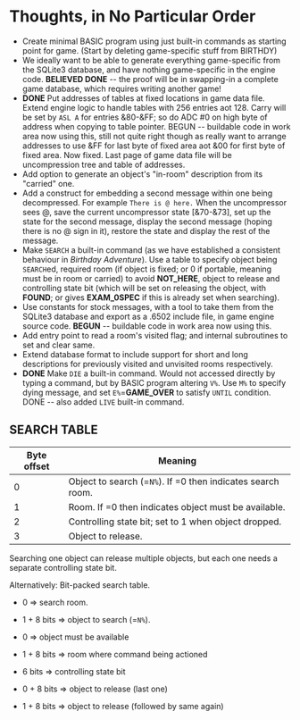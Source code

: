 # Thoughts, in No Particular Order

+ Create minimal BASIC program using just built-in commands as starting point for game.  (Start by deleting game-specific stuff from BIRTHDY)
+ We ideally want to be able to generate everything game-specific from the SQLite3 database, and have nothing game-specific in the engine code.  **BELIEVED DONE** -- the proof will be in swapping-in a complete game database, which requires writing another game!
+ **DONE** Put addresses of tables at fixed locations in game data file.  Extend engine logic to handle tables with 256 entries aot 128.  Carry will be set by `ASL A` for entries &80-&FF; so do ADC #0 on high byte of address when copying to table pointer.  BEGUN -- buildable code in work area now using this, still not quite right though as really want to arrange addresses to use &FF for last byte of fixed area aot &00 for first byte of fixed area.  Now fixed.  Last page of game data file will be uncompression tree and table of addresses.
+ Add option to generate an object's "in-room" description from its "carried" one.
+ Add a construct for embedding a second message within one being decompressed. For example `There is @ here.` When the uncompressor sees @, save the current uncompressor state [&70-&73], set up the state for the second message, display the second message  (hoping there is no @ sign in it),  restore the state and display the rest of the message.
+ Make `SEARCH` a built-in command  (as we have established a consistent behaviour in _Birthday Adventure_).  Use a table to specify object being `SEARCH`ed, required room (if object is fixed; or 0 if portable, meaning must be in room or carried) to avoid **NOT_HERE**, object to release and controlling state bit (which will be set on releasing the object, with **FOUND**; or gives **EXAM_0SPEC** if this is already set when searching).
+ Use constants for stock messages, with a tool to take them from the SQLite3 database and export as a .6502 include file, in game engine source code.  **BEGUN** -- buildable code in work area now using this.
+ Add entry point to read a room's visited flag; and internal subroutines to set and clear same.
+ Extend database format to include support for short and long descriptions for previously visited and unvisited rooms respectively.
+ **DONE** Make `DIE` a built-in command.  Would not accessed directly by typing a command, but by BASIC program altering `V%`.  Use `M%` to specify dying message, and set `E%`=**GAME_OVER** to satisfy `UNTIL` condition.  DONE -- also added `LIVE` built-in command.

## SEARCH TABLE
Byte offset | Meaning
------------|-------------------------------------------------------------
0           | Object to search (=`N%`). If =0 then indicates search room.
1           | Room. If =0 then indicates object must be available.
2           | Controlling state bit; set to 1 when object dropped.
3           | Object to release.

Searching one object can release multiple objects, but each one needs a separate controlling state bit.

Alternatively:  Bit-packed search table.

+ 0 => search room.
+ 1 + 8 bits => object to search (=`N%`).

+ 0 => object must be available
+ 1 + 8 bits => room where command being actioned

+ 6 bits => controlling state bit

+ 0 + 8 bits => object to release (last one)
+ 1 + 8 bits => object to release (followed by same again)
